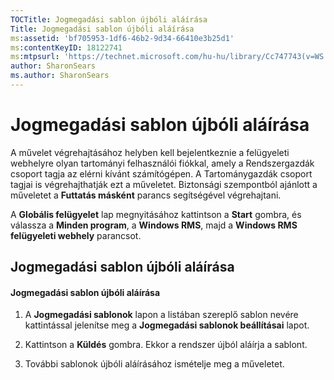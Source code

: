 ```yaml
---
TOCTitle: Jogmegadási sablon újbóli aláírása
Title: Jogmegadási sablon újbóli aláírása
ms:assetid: 'bf705953-1df6-46b2-9d34-66410e3b25d1'
ms:contentKeyID: 18122741
ms:mtpsurl: 'https://technet.microsoft.com/hu-hu/library/Cc747743(v=WS.10)'
author: SharonSears
ms.author: SharonSears
---
```


Jogmegadási sablon újbóli aláírása
==================================

A művelet végrehajtásához helyben kell bejelentkeznie a felügyeleti webhelyre olyan tartományi felhasználói fiókkal, amely a Rendszergazdák csoport tagja az elérni kívánt számítógépen. A Tartománygazdák csoport tagjai is végrehajthatják ezt a műveletet. Biztonsági szempontból ajánlott a műveletet a **Futtatás másként** parancs segítségével végrehajtani.

A **Globális felügyelet** lap megnyitásához kattintson a **Start** gombra, és válassza a **Minden program**, a **Windows RMS**, majd a **Windows RMS felügyeleti webhely** parancsot.

Jogmegadási sablon újbóli aláírása
----------------------------------

#### Jogmegadási sablon újbóli aláírása

1.  A **Jogmegadási sablonok** lapon a listában szereplő sablon nevére kattintással jelenítse meg a **Jogmegadási sablonok beállításai** lapot.

2.  Kattintson a **Küldés** gombra. Ekkor a rendszer újból aláírja a sablont.

3.  További sablonok újbóli aláírásához ismételje meg a műveletet.
